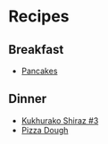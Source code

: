 # Recipes

## Breakfast
- [Pancakes](pancakes.md)

## Dinner
- [Kukhurako Shiraz #3](dinner/Kukhurako_Shiraz_3.md)
- [Pizza Dough](pizza_dough.md)
